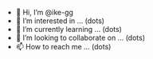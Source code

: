 - 👋 Hi, I’m @ike-gg
- 👀 I’m interested in ... (dots)
- 🌱 I’m currently learning ... (dots)
- 💞️ I’m looking to collaborate on ... (dots)
- 📫 How to reach me ... (dots)

<!---
ike-gg/ike-gg is a ✨ special ✨ repository because its `README.md` (this file) appears on your GitHub profile.
You can click the Preview link to take a look at your changes.
--->
